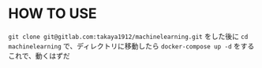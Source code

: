# HOW TO USE

`git clone git@gitlab.com:takaya1912/machinelearning.git`
をした後に
`cd machinelearning`
で、ディレクトリに移動したら
`docker-compose up -d`
をする
これで、動くはずだ